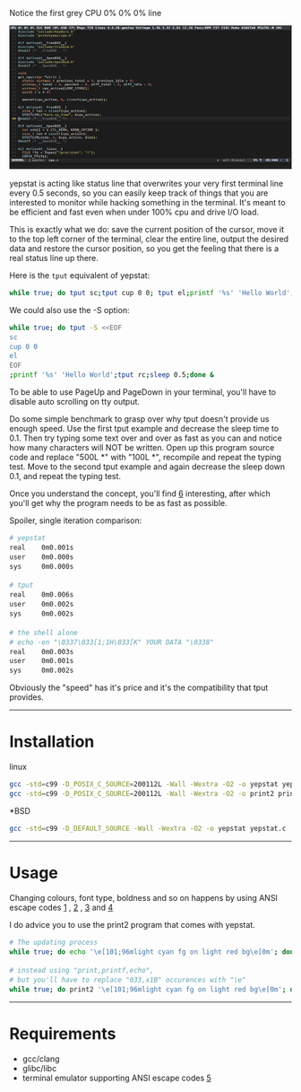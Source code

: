 Notice the first grey CPU 0% 0% 0% line

![](1.png)

yepstat is acting like status line that overwrites your very first terminal line every 0.5 seconds, so you can easily keep track of things that you are interested to monitor while hacking something in the terminal. It's meant to be efficient and fast even when under 100% cpu and drive I/O load.

This is exactly what we do: save the current position of the cursor, move it to the top left corner of the terminal, clear the entire line, output the desired data and restore the cursor position, so you get the feeling that there is a real status line up there.

Here is the `tput` equivalent of yepstat:

```bash
while true; do tput sc;tput cup 0 0; tput el;printf '%s' 'Hello World';tput rc;sleep 0.5;done &
```

We could also use the -S option:

```bash
while true; do tput -S <<EOF
sc
cup 0 0
el
EOF
;printf '%s' 'Hello World';tput rc;sleep 0.5;done &
```

To be able to use PageUp and PageDown in your terminal, you'll have to disable auto scrolling on tty output.

Do some simple benchmark to grasp over why tput doesn't provide us enough speed. Use the first tput example and decrease the sleep time to 0.1. Then try typing some text over and over as fast as you can and notice how many characters will NOT be written. Open up this program source code and replace "500L *" with "100L *", recompile and repeat the typing test. Move to the second tput example and again decrease the sleep down 0.1, and repeat the typing test.

Once you understand the concept, you'll find [6] interesting, after which you'll get why the program needs to be as fast as possible.

Spoiler, single iteration comparison:

```bash
# yepstat
real    0m0.001s
user    0m0.000s
sys     0m0.000s

# tput
real    0m0.006s
user    0m0.002s
sys     0m0.002s

# the shell alone
# echo -en "\0337\033[1;1H\033[K" YOUR DATA "\0338"
real    0m0.003s
user    0m0.001s
sys     0m0.002s
```

Obviously the "speed" has it's price and it's the compatibility that tput provides.

---

# Installation

linux

```bash
gcc -std=c99 -D_POSIX_C_SOURCE=200112L -Wall -Wextra -O2 -o yepstat yepstat.c
gcc -std=c99 -D_POSIX_C_SOURCE=200112L -Wall -Wextra -O2 -o print2 print2.c
```

\*BSD

```bash
gcc -std=c99 -D_DEFAULT_SOURCE -Wall -Wextra -O2 -o yepstat yepstat.c
```

---

# Usage

Changing colours, font type, boldness and so on happens by using ANSI escape codes [1] , [2] , [3] and [4]

I do advice you to use the print2 program that comes with yepstat.

```bash
# The updating process
while true; do echo '\e[101;96mlight cyan fg on light red bg\e[0m'; done | ./yepstat &

# instead using "print,printf,echo",
# but you'll have to replace "033,x1B" occurences with "\e"
while true; do print2 '\e[101;96mlight cyan fg on light red bg\e[0m'; done | ./yepstat &
```

---

# Requirements

* gcc/clang
* glibc/libc
* terminal emulator supporting ANSI escape codes [5]

[1]: https://en.wikipedia.org/wiki/ANSI_escape_code
[2]: http://www.growingwiththeweb.com/2015/05/colours-in-gnome-terminal.html
[3]: http://www.tldp.org/HOWTO/Bash-Prompt-HOWTO/c327.html
[4]: https://stackoverflow.com/questions/5947742/how-to-change-the-output-color-of-echo-in-linux/23006365
[5]: https://en.wikipedia.org/wiki/List_of_terminal_emulators
[6]: https://unix.stackexchange.com/questions/116629/how-do-keyboard-input-and-text-output-work
